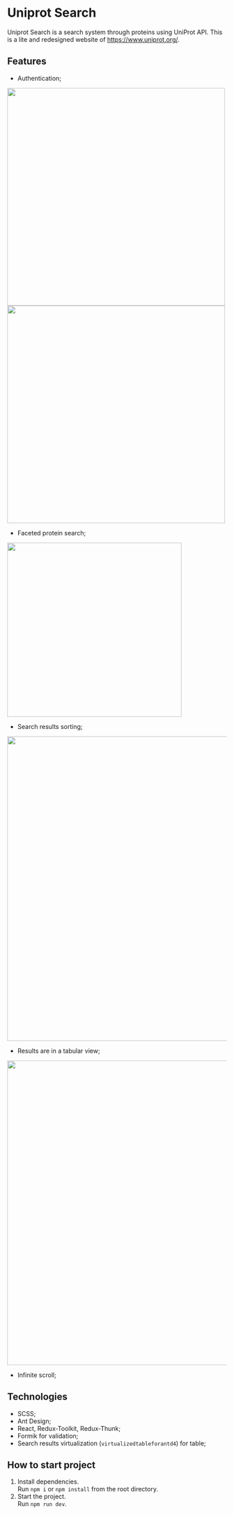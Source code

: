 # Uniprot Search
Uniprot Search is a search system through proteins using UniProt API. This is a lite and redesigned website of https://www.uniprot.org/.

## Features
- Authentication;
<img src="https://github.com/algrinkevich/uniprot-search/assets/8752900/f088547f-7068-4938-9edd-f9821c50fce5" width="500">
<img src="https://github.com/algrinkevich/uniprot-search/assets/8752900/95401021-d007-456a-aeee-3acc1737e870" width="500">

- Faceted protein search;
<img src="https://github.com/algrinkevich/uniprot-search/assets/8752900/75431e83-2754-470e-84d5-acd59ae652ca" width="400">

- Search results sorting;
<img src="https://github.com/algrinkevich/uniprot-search/assets/8752900/f0c8e540-4347-447c-858f-cec9774e7cf5" width="700">

- Results are in a tabular view;
<img src="https://github.com/algrinkevich/uniprot-search/assets/8752900/e656ae41-2a15-495c-a747-d71ac35e1d0a" width="700">

- Infinite scroll;

## Technologies
- SCSS;
- Ant Design;
- React, Redux-Toolkit, Redux-Thunk;
- Formik for validation;
- Search results virtualization (`virtualizedtableforantd4`) for table;

## How to start project
1. Install dependencies.\
Run `npm i` or `npm install` from the root directory.
2. Start the project.\
Run `npm run dev`.
